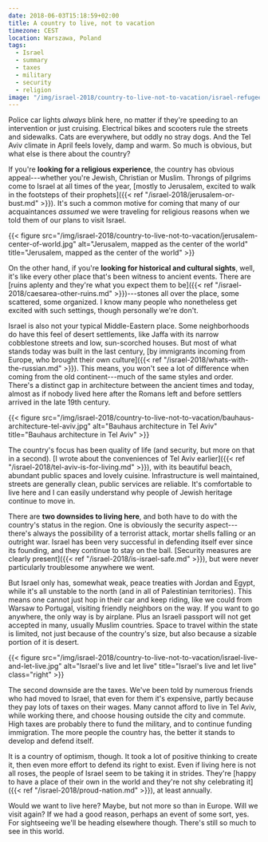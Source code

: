 ```yaml
---
date: 2018-06-03T15:18:59+02:00
title: A country to live, not to vacation
timezone: CEST
location: Warszawa, Poland
tags:
  - Israel
  - summary
  - taxes
  - military
  - security
  - religion
image: "/img/israel-2018/country-to-live-not-to-vacation/israel-refugees.jpg"
---
```


Police car lights *always* blink here, no matter if they're speeding to an intervention or just cruising. Electrical bikes and scooters rule the streets and sidewalks. Cats are everywhere, but oddly no stray dogs. And the Tel Aviv climate in April feels lovely, damp and warm. So much is obvious, but what else is there about the country?

<!--more-->

If you're **looking for a religious experience**, the country has obvious appeal---whether you're Jewish, Christian or Muslim. Throngs of pilgrims come to Israel at all times of the year, [mostly to Jerusalem, excited to walk in the footsteps of their prophets]({{< ref "/israel-2018/jerusalem-or-bust.md" >}}). It's such a common motive for coming that many of our acquaintances *assumed* we were traveling for religious reasons when we told them of our plans to visit Israel.

{{< figure src="/img/israel-2018/country-to-live-not-to-vacation/jerusalem-center-of-world.jpg" alt="Jerusalem, mapped as the center of the world" title="Jerusalem, mapped as the center of the world" >}}

On the other hand, if you're **looking for historical and cultural sights**, well, it's like every other place that's been witness to ancient events. There are [ruins aplenty and they're what you expect them to be]({{< ref "/israel-2018/caesarea-other-ruins.md" >}})---stones all over the place, some scattered, some organized. I know many people who nonetheless get excited with such settings, though personally we're don't.

Israel is also not your typical Middle-Eastern place. Some neighborhoods do have this feel of desert settlements, like Jaffa with its narrow cobblestone streets and low, sun-scorched houses. But most of what stands today was built in the last century, [by immigrants incoming from Europe, who brought their own culture]({{< ref "/israel-2018/whats-with-the-russian.md" >}}). This means, you won't see a lot of difference when coming from the old continent---much of the same styles and order. There's a distinct gap in architecture between the ancient times and today, almost as if nobody lived here after the Romans left and before settlers arrived in the late 19th century.

{{< figure src="/img/israel-2018/country-to-live-not-to-vacation/bauhaus-architecture-tel-aviv.jpg" alt="Bauhaus architecture in Tel Aviv" title="Bauhaus architecture in Tel Aviv" >}}

The country's focus has been quality of life (and security, but more on that in a second). [I wrote about the conveniences of Tel Aviv earlier]({{< ref "/israel-2018/tel-aviv-is-for-living.md" >}}), with its beautiful beach, abundant public spaces and lovely cuisine. Infrastructure is well maintained, streets are generally clean, public services are reliable. It's comfortable to live here and I can easily understand why people of Jewish heritage continue to move in.

There are **two downsides to living here**, and both have to do with the country's status in the region. One is obviously the security aspect---there's always the possibility of a terrorist attack, mortar shells falling or an outright war. Israel has been very successful in defending itself ever since its founding, and they continue to stay on the ball. [Security measures are clearly present]({{< ref "/israel-2018/is-israel-safe.md" >}}), but were never particularly troublesome anywhere we went.

But Israel only has, somewhat weak, peace treaties with Jordan and Egypt, while it's all unstable to the north (and in all of Palestinian territories). This means one cannot just hop in their car and keep riding, like we could from Warsaw to Portugal, visiting friendly neighbors on the way. If you want to go anywhere, the only way is by airplane. Plus an Israeli passport will not get accepted in many, usually Muslim countries. Space to travel within the state is limited, not just because of the country's size, but also because a sizable portion of it is desert.

{{< figure src="/img/israel-2018/country-to-live-not-to-vacation/israel-live-and-let-live.jpg" alt="Israel's live and let live" title="Israel's live and let live" class="right" >}}

The second downside are the taxes. We've been told by numerous friends who had moved to Israel, that even for them it's expensive, partly because they pay lots of taxes on their wages. Many cannot afford to live in Tel Aviv, while working there, and choose housing outside the city and commute. High taxes are probably there to fund the military, and to continue funding immigration. The more people the country has, the better it stands to develop and defend itself.

It is a country of optimism, though. It took a lot of positive thinking to create it, then even more effort to defend its right to exist. Even if living here is not all roses, the people of Israel seem to be taking it in strides. They're [happy to have a place of their own in the world and they're not shy celebrating it]({{< ref "/israel-2018/proud-nation.md" >}}), at least annually.

Would we want to live here? Maybe, but not more so than in Europe. Will we visit again? If we had a good reason, perhaps an event of some sort, yes. For sightseeing we'll be heading elsewhere though. There's still so much to see in this world.
